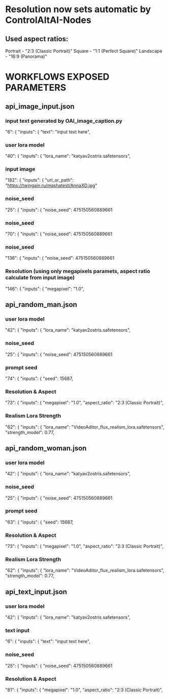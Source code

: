 # Resolution now sets automatic by ControlAltAI-Nodes

## Used aspect ratios:
  Portrait - "2:3 (Classic Portrait)"
  Square - "1:1 (Perfect Square)"
  Landscape - "16:9 (Panorama)"


# WORKFLOWS EXPOSED PARAMETERS

## api_image_input.json

### input text generated by OAI_image_caption.py
"6": {
    "inputs": {
      "text": "input text here",

### user lora model
  "40": {
    "inputs": {
      "lora_name": "katyav2ostris.safetensors",

### input image
  "182": {
    "inputs": {
      "url_or_path": "https://twingain.ru/mashatest/AnnaXD.jpg"

### noise_seed
  "25": {
    "inputs": {
      "noise_seed": 475150560889661

### noise_seed
  "70": {
    "inputs": {
      "noise_seed": 475150560889661

### noise_seed
  "136": {
    "inputs": {
      "noise_seed": 475150560889661


### Resolution (using only megapixels paramets, aspect ratio calculate from input image)
  "146": {
    "inputs": {
      "megapixel": "1.0",




## api_random_man.json

### user lora model
  "42": {
    "inputs": {
      "lora_name": "katyav2ostris.safetensors",

### noise_seed
  "25": {
    "inputs": {
      "noise_seed": 475150560889661

### prompt seed
  "74": {
    "inputs": {
      "seed": 15687,

### Resolution & Aspect
  "73": {
    "inputs": {
      "megapixel": "1.0",
      "aspect_ratio": "2:3 (Classic Portrait)",

### Realism Lora Strength
  "62": {
    "inputs": {
      "lora_name": "VideoAditor_flux_realism_lora.safetensors",
      "strength_model": 0.77,


## api_random_woman.json

### user lora model
  "42": {
    "inputs": {
      "lora_name": "katyav2ostris.safetensors",

### noise_seed
  "25": {
    "inputs": {
      "noise_seed": 475150560889661

### prompt seed
  "63": {
    "inputs": {
      "seed": 15687,

### Resolution & Aspect
  "73": {
    "inputs": {
      "megapixel": "1.0",
      "aspect_ratio": "2:3 (Classic Portrait)",

### Realism Lora Strength
  "62": {
    "inputs": {
      "lora_name": "VideoAditor_flux_realism_lora.safetensors",
      "strength_model": 0.77,


## api_text_input.json

### user lora model
  "42": {
    "inputs": {
      "lora_name": "katyav2ostris.safetensors",

### text input
  "6": {
    "inputs": {
      "text": "input text here",

### noise_seed
  "25": {
    "inputs": {
      "noise_seed": 475150560889661

### Resolution & Aspect
  "81": {
    "inputs": {
      "megapixel": "1.0",
      "aspect_ratio": "2:3 (Classic Portrait)",